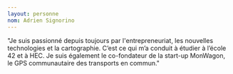 ```yaml
---
layout: personne
nom: Adrien Signorino
---
```


"Je suis passionné depuis toujours par l'entrepreneuriat,
les nouvelles technologies et la cartographie. C’est ce qui m’a
conduit à étudier à l’école 42 et à HEC. Je suis également le
co-fondateur de la start-up MonWagon, le GPS communautaire des
transports en commun."
